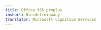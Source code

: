 ```yaml
---
title: Office 365 proplus
inshort: Niezdefiniowany
translator: Microsoft Cognitive Services
---
```




